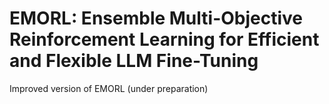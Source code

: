# EMORL: Ensemble Multi-Objective Reinforcement Learning for Efficient and Flexible LLM Fine-Tuning

Improved version of EMORL (under preparation)
